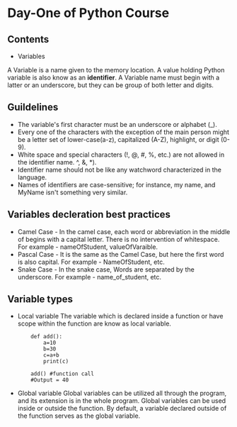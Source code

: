 # Day-One of Python Course
## Contents
- Variables

A Variable is a name given to the memory location. A value holding Python variable is also know as an **identifier**.
A Variable name must begin with a latter or an underscore, but they can be group of both letter and digits.

## Guildelines
- The variable's first character must be an underscore or alphabet (_).
- Every one of the characters with the exception of the main person might be a letter set of lower-case(a-z), capitalized (A-Z), highlight, or digit (0-9).
- White space and special characters (!, @, #, %, etc.) are not allowed in the identifier name. ^, &, *).
- Identifier name should not be like any watchword characterized in the language.
- Names of identifiers are case-sensitive; for instance, my name, and MyName isn't something very similar.

## Variables decleration best practices
- Camel Case - In the camel case, each word or abbreviation in the middle of begins with a capital letter. There is no intervention of whitespace. For example - nameOfStudent, valueOfVaraible.
- Pascal Case - It is the same as the Camel Case, but here the first word is also capital. For example - NameOfStudent, etc.
- Snake Case - In the snake case, Words are separated by the underscore. For example - name_of_student, etc.
## Variable types
- Local variable
    The variable which is declared inside a function or have scope within the function are know as local variable.
    
    ```
        def add():
            a=10
            b=30
            c=a+b
            print(c)
        
        add() #function call
        #Output = 40

    ```
- Global variable
    Global variables can be utilized all through the program, and its extension is in the whole program. Global variables can be used inside or outside the function.
    By default, a variable declared outside of the function serves as the global variable. 
